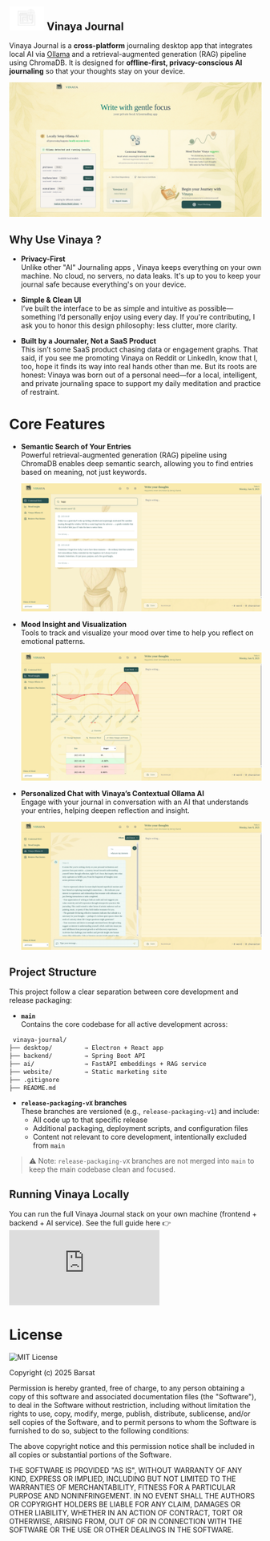 <h2>
  <img src="https://raw.githubusercontent.com/BarsatKhadka/Vinaya-Journal/main/desktop/src/assets/vinayaLogoWhite.png" alt="Vinaya Logo" width="70" />
  <span>Vinaya Journal</span>
</h2>


Vinaya Journal is a **cross-platform** journaling desktop app that integrates local AI via [Ollama](https://ollama.com/) and a retrieval-augmented generation (RAG) pipeline using ChromaDB. 
It is designed for **offline-first, privacy-conscious AI journaling** so that your thoughts stay on your device.

![Front Page of Vinaya Journal](https://github.com/BarsatKhadka/Vinaya-Journal/blob/5f949193089048c592ed4985b814e24d9a9de7d0/desktop/src/assets/READMEImgs/FrontPageVinaya.png?raw=true)


## Why Use Vinaya ?

- **Privacy-First**  
   Unlike other "AI" Journaling apps , Vinaya keeps everything on your own machine. No cloud, no servers, no data leaks. It's up to you to keep your journal safe because everything's on your device.
- **Simple & Clean UI**  
  I’ve built the interface to be as simple and intuitive as possible—something I’d personally enjoy using every day. If you're contributing, I ask you to honor this design philosophy: less clutter, more clarity.

- **Built by a Journaler, Not a SaaS Product**  
 This isn’t some SaaS product chasing data or engagement graphs. That said, if you see me promoting Vinaya on Reddit or LinkedIn, know that I, too, hope it finds its way into real hands other than me. But its roots are honest: Vinaya was born out of a personal need—for a local, intelligent, and private journaling space to support my daily meditation and practice of restraint.

# Core Features

- **Semantic Search of Your Entries**  
  Powerful retrieval-augmented generation (RAG) pipeline using ChromaDB enables deep semantic search, allowing you to find entries based on meaning, not just keywords.

  ![Semantic Search RAG](https://github.com/BarsatKhadka/Vinaya-Journal/blob/5f949193089048c592ed4985b814e24d9a9de7d0/desktop/src/assets/READMEImgs/RAGReadMe.png?raw=true)

- **Mood Insight and Visualization**  
  Tools to track and visualize your mood over time to help you reflect on emotional patterns.

  ![Mood Insights](https://github.com/BarsatKhadka/Vinaya-Journal/blob/5f949193089048c592ed4985b814e24d9a9de7d0/desktop/src/assets/READMEImgs/Mood_InsightsREADME.png?raw=true)

- **Personalized Chat with Vinaya’s Contextual Ollama AI**  
  Engage with your journal in conversation with an AI that understands your entries, helping deepen reflection and insight.

  ![Vinaya Ollama AI Chat](https://github.com/BarsatKhadka/Vinaya-Journal/blob/5f949193089048c592ed4985b814e24d9a9de7d0/desktop/src/assets/READMEImgs/VinayaOllamaAIREADME.png?raw=true)


## Project Structure

This project follow a clear separation between core development and release packaging:

- **`main`**  
  Contains the core codebase for all active development across:
```
 vinaya-journal/
├── desktop/         → Electron + React app
├── backend/         → Spring Boot API
├── ai/              → FastAPI embeddings + RAG service
├── website/         → Static marketing site
├── .gitignore
├── README.md
```
- **`release-packaging-vX` branches**  
  These branches are versioned (e.g., `release-packaging-v1`) and include:
  - All code up to that specific release
  - Additional packaging, deployment scripts, and configuration files
  - Content not relevant to core development, intentionally excluded from `main`

> ⚠️ Note: `release-packaging-vX` branches are not merged into `main` to keep the main codebase clean and focused.

## Running Vinaya Locally
You can run the full Vinaya Journal stack on your own machine (frontend + backend + AI service).
See the full guide here 👉 ![docs/LOCALSETUP.md](https://github.com/BarsatKhadka/Vinaya-Journal/blob/9b33b2caef03ada02ea7f894ae0db85dcad69f81/docs/LOCALSETUP.md)

# License 

![MIT License](https://img.shields.io/badge/License-MIT-yellow.svg)

Copyright (c) 2025 Barsat

Permission is hereby granted, free of charge, to any person obtaining a copy
of this software and associated documentation files (the "Software"), to deal
in the Software without restriction, including without limitation the rights
to use, copy, modify, merge, publish, distribute, sublicense, and/or sell
copies of the Software, and to permit persons to whom the Software is
furnished to do so, subject to the following conditions:

The above copyright notice and this permission notice shall be included in all
copies or substantial portions of the Software.

THE SOFTWARE IS PROVIDED "AS IS", WITHOUT WARRANTY OF ANY KIND, EXPRESS OR
IMPLIED, INCLUDING BUT NOT LIMITED TO THE WARRANTIES OF MERCHANTABILITY,
FITNESS FOR A PARTICULAR PURPOSE AND NONINFRINGEMENT. IN NO EVENT SHALL THE
AUTHORS OR COPYRIGHT HOLDERS BE LIABLE FOR ANY CLAIM, DAMAGES OR OTHER
LIABILITY, WHETHER IN AN ACTION OF CONTRACT, TORT OR OTHERWISE, ARISING FROM,
OUT OF OR IN CONNECTION WITH THE SOFTWARE OR THE USE OR OTHER DEALINGS IN THE
SOFTWARE.





